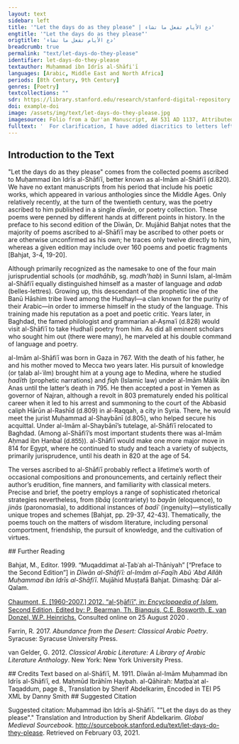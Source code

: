 ```yaml
---
layout: text
sidebar: left
title: '"Let the days do as they please" | دع الأيام تفعل ما تشاء'
engtitle: '"Let the days do as they please"'
origtitle: 'دع الأيام تفعل ما تشاء'
breadcrumb: true
permalink: "text/let-days-do-they-please"
identifier: let-days-do-they-please
textauthor: Muḥammad ibn Idrīs al-Shāfiʿī
languages: [Arabic, Middle East and North Africa]
periods: [8th Century, 9th Century]
genres: [Poetry]
textcollections: ""
sdr: https://library.stanford.edu/research/stanford-digital-repository 
doi: example-doi 
image: /assets/img/text/let-days-do-they-please.jpg
imagesource: Folio from a Qur'an Manuscript, AH 531 AD 1137, Attributed to Iran or Iraq, Ink, gold, and watercolor on paper. Metropolitan Museum of Art, Purchase, Friends of Islamic Art Gifts, 1996, 1996.238.2 [Public Domain]'
fulltext: '  For clarification, I have added diacritics to letters left unmarked in this edition. من ديوان الشافعي from Dīwān al-Shāfiʿī دع الأيام تفعل ما تشاءوطب نفساً بما حكم القضاء Let the days do as they please,And take heart with what destiny decreed. ولا تجزع لحادثة اللياليفما لحوادث الدنيا بقاء Don’t sweat the nights’ emergencies;The world’s afflictions lack perpetuity. وكن رجلا على الأهوال جلداًوشيمتك المروءة والوفاء Be a man indifferent to fear,Of noble, loyal nature. وإن كثرت عيوبك في البراياوسرّك أن يكون لها غطاء Should your faults accrue among creation,And you’d like to drape them, تستر بالسخاء فكل عيبيغطيه كما قيل السخاء Drape them with generosity, for every faultGenerosity enshrouds, as the saying goes. ولا تر للأعادي قط ذلاًفإن شماتة الأعدا بلاء Never show foes a fault;Their schadenfreude’s a sure misfortune. ولا ترج السماحة من بخيلفما في النار للظمآن ماء Expect no bounty from the miser;Jehennem waters not the parched. ورزقك ليس ينقصه التأنيوليس يزيد في الرزق العناء Unhurriedness will not diminish your provisions,Nor will overexertion increase them. ولا حزن يدوم ولا سرورولا بؤس عليك ولا رخاء Despondency passes, as does joy;Neither poverty nor affluence are on you. إذا ما كنت ذا قلب قنوعفأنت ومالك الدنيا سواء If you possess a satisfied heart,You own the world. ومن نزلت بساحته المنايافلا أرض تقيه ولا سماء On whomever Death descends with its appointment,No earth can shelter, no sky. وأرض الله واسعة ولكنإذا نزل القضا ضاق الفضاء Allāh’s earth is wide. However,When fate strikes the space contracts. دع الأيام تغدر كل حينفما يغني عن الموت الدواء Let the days betray every age,For death knows no antidote. '
---
```

## Introduction to the Text 
<p>"Let the days do as they please" comes from the collected poems ascribed to Muḥammad ibn Idrīs al-Shāfiʿī, better known as al-Imām al-Shāfiʿī (d.820). We have no extant manuscripts from his period that include his poetic works, which appeared in various anthologies since the Middle Ages. Only relatively recently, at the turn of the twentieth century, was the poetry ascribed to him published in a single <em>dīwān</em>, or poetry collection. These poems were penned by different hands at different points in history. In the preface to his second edition of the Dīwān, Dr. Mujāhid Bahjat notes that the majority of poems ascribed to al-Shāfiʿī may be ascribed to other poets or are otherwise unconfirmed as his own; he traces only twelve directly to him, whereas a given edition may include over 160 poems and poetic fragments [Bahjat, 3-4, 19-20].</p> <p>Although primarily recognized as the namesake to one of the four main jurisprudential schools (or <em>madhāhib</em>, sg. <em>madh'hab</em>) in Sunni Islam, al-Imām al-Shāfiʿī equally distinguished himself as a master of language and <em>adab</em> (belles-lettres). Growing up, this descendant of the prophetic line of the Banū Hāshim tribe lived among the Hudhayl—a clan known for the purity of their Arabic—in order to immerse himself in the study of the language. This training made his reputation as a poet and poetic critic. Years later, in Baghdad, the famed philologist and grammarian al-Aṣmaʿī (d.828) would visit al-Shāfiʿī to take Hudhalī poetry from him. As did all eminent scholars who sought him out (there were many), he marveled at his double command of language and poetry.</p> <p dir="ltr" id="docs-internal-guid-b4c686b3-7fff-80a6-e082-0faf1018b028">al-Imām al-Shāfiʿī was born in Gaza in 767. With the death of his father, he and his mother moved to Mecca two years later. His pursuit of knowledge (or ṭalab al-ʿilm) brought him at a young age to Medina, where he studied <em>ḥadīth</em> (prophetic narrations) and <em>fiqh</em> (Islamic law) under al-Imām Mālik ibn Anas until the latter’s death in 795. He then accepted a post in Yemen as governor of Najran, although a revolt in 803 prematurely ended his political career when it led to his arrest and summoning to the court of the Abbasid caliph Hārūn al-Rashīd (d.809) in al-Raqqah, a city in Syria. There, he would meet the jurist Muḥammad al-Shaybānī (d.805), who helped secure his acquittal. Under al-Imām al-Shaybānī’s tutelage, al-Shāfiʿī relocated to Baghdad. (Among al-Shāfiʿī’s most important students there was al-Imām Aḥmad ibn Ḥanbal (d.<span style="font-family:Calibri,Arial,Helvetica,sans-serif;background-color:white;">855</span>)). al-Shāfiʿī would make one more major move in 814 for Egypt, where he continued to study and teach a variety of subjects, primarily jurisprudence, until his death in 820 at the age of 54.</p> <p dir="ltr">The verses ascribed to al-Shāfiʿī probably reflect a lifetime’s worth of occasional compositions and pronouncements, and certainly reflect their author’s erudition, fine manners, and familiarity with classical meters. Precise and brief, the poetry employs a range of sophisticated rhetorical strategies nevertheless, from <em>ṭibāq</em> (contrariety) to <em>bayān</em> (eloquence), to <em>jinās</em> (paronomasia), to additional instances of <em>badīʿ</em> (ingenuity)—stylistically unique tropes and schemes [Bahjat, pp. 29-37, 42-43]. Thematically, the poems touch on the matters of wisdom literature, including personal comportment, friendship, the pursuit of knowledge, and the cultivation of virtues.</p>
## Further Reading 
<p>Bahjat, M., Editor. 1999. “Muqaddimat al-Ṭabʿah al-Thāniyah” [“Preface to the Second Edition”] in<em> Dīwān al-Shāfiʿī: al-Imām al-Faqīh Abū ʿAbd Allāh Muḥammad ibn Idrīs al-Shāfiʿī</em>. Mujāhid Muṣṭafā Bahjat. Dimashq: Dār al-Qalam.</p> <p><a href="http://dx.doi.org/10.1163/1573-3912_islam_COM_1020">Chaumont, E. [1960-2007.] 2012. “al-S̲h̲āfiʿī”, in: <em>Encyclopaedia of Islam</em>, Second Edition, Edited by: P. Bearman, Th. Bianquis, C.E. Bosworth, E. van Donzel, W.P. Heinrichs.</a> Consulted online on 25 August 2020 <http: dx.doi.org="">. </http:></p> <p><http: dx.doi.org="">Farrin, R. 2017. <em>Abundance from the Desert: Classical Arabic Poetry</em>. Syracuse: Syracuse University Press. </http:></p> <p><http: dx.doi.org="">van Gelder, G. 2012. <em>Classical Arabic Literature: A Library of Arabic Literature Anthology</em>. New York: New York University Press.</http:></p>
## Credits
Text based on al-Shāfiʿī, M. 1911. Dīwān al-Imām Muḥammad ibn Idrīs al-Shāfiʿī, ed. Maḥmūd Ibrāhīm Haybah. al-Qāhirah: Maṭbaʿat al-Taqaddum, page 8., 
Translation by Sherif Abdelkarim, 
Encoded in TEI P5 XML by Danny Smith
## Suggested Citation
<p>Suggested citation: Muḥammad ibn Idrīs al-Shāfiʿī.  ""Let the days do as they please"." Translation and Introduction by Sherif Abdelkarim. <em>Global Medieval Sourcebook</em>. <a href="http://sourcebook.stanford.edu/text/let-days-do-they-please">http://sourcebook.stanford.edu/text/let-days-do-they-please</a>. Retrieved on February 03, 2021.</p>